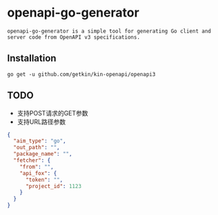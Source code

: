 # openapi-go-generator

    openapi-go-generator is a simple tool for generating Go client and server code from OpenAPI v3 specifications.

## Installation

    go get -u github.com/getkin/kin-openapi/openapi3

## TODO

- 支持POST请求的GET参数
- 支持URL路径参数

```json
{
  "aim_type": "go",
  "out_path": "",
  "package_name": "",
  "fetcher": {
    "from": "",
    "api_fox": {
      "token": "",
      "project_id": 1123
    }
  }
}
```